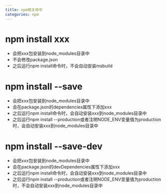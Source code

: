 ```yaml
---
title: npm相关命令
categories: npm
---
```


# npm install xxx
- 会把xxx包安装到node_modules目录中
- 不会修改package.json
- 之后运行npm install命令时，不会自动安装msbuild

# npm install --save

- 会把xxx包安装到node_modules目录中
- 会在package.json的dependencies属性下添加xxx
- 之后运行npm install命令时，会自动安装xxx到node_modules目录中
- 之后运行npm install --production或者注明NODE_ENV变量值为production时，会自动安装xxx到node_modules目录中

# npm install --save-dev
- 会把xxx包安装到node_modules目录中
- 会在package.json的devDependencies属性下添加xxx
- 之后运行npm install命令时，会自动安装xxx到node_modules目录中
- 之后运行npm install --production或者注明NODE_ENV变量值为production时，不会自动安装xxx到node_modules目录中
